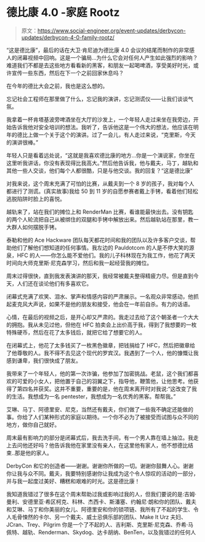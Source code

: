 # 德比康 4.0 -家庭 Rootz

> 原文：<https://www.social-engineer.org/event-updates/derbycon-updates/derbycon-4-0-family-rootz/>

“这是德比康”，最后的话在大卫·肯尼迪为德比康 4.0 会议的结尾而制作的非常感人的闭幕视频中回响。这是一个骗局…为什么它会对任何人产生如此强烈的影响？难道我们不都是去这些地方看看新的黑客，和朋友一起喝啤酒，享受美好时光，或许宣传一些东西，然后在下一个之前回家休息吗？

在今年的德比大会之前，我也是这么想的。

忘记社会工程师在那里做了什么，忘记我的演讲，忘记测谎仪——让我们谈谈气氛。

我拿着一杯肯塔基波旁啤酒坐在大厅的沙发上，一个年轻人走过来坐在我旁边，开始告诉我他对安全培训的想法。我听了，告诉他这是一个伟大的想法，他应该在明年的德比上做一个关于这个的演讲。过了一会儿，有人走过来说，“克里斯，今天的演讲很棒。”

年轻人只是看着远处说，“这就是我喜欢德比康的地方…你是一个演说家，你坐在这里听我讲话，你没有表现得比我高大。”然后他告诉我，他与戴夫，马丁，越轨和其他一些人交谈，他们每个人都很酷，只是与他交谈。我的回复？“这是德比康”

对我来说，这个周末充满了可怕的比赛，从戴夫到一个 8 岁的孩子，我对每个人都进行了测谎。(真实故事)我给 50 到 11 岁的自愿参赛者戴上手铐，看着他们轻松逃脱陷阱时脸上的喜悦。

越轨来了，站在我们的摊位上和 RenderMan 比赛，看谁能最快出去。没有钥匙的两个人轮流把自己从被绑住的双腿和手铐中解放出来。然后越轨站在那里，教一大群人如何摆脱手铐。

泰勒和他的 Ace Hackware 团队每天都花时间和我的团队以及许多客户交谈，帮助他们了解他们想知道的任何事情。我左边的 Pauldotcom 的人是不停大笑的源泉，HFC 的人——你怎么能不爱他们。我的儿子科林现在为我工作，他花了两天时间向大师克里斯·尼克森学习，然后和我一起经营我的摊位。

周末过得很快，直到我发表演讲的那天，我经常被戴夫整得精疲力尽。但是直到今天，人们还在谈论他们有多喜欢它。

闭幕式充满了欢笑、泪水、掌声和情感内容的严肃展示。一名观众非常感动，他抓起麦克风大声说，如果不是他的朋友和接受，他会在一年前自杀。有力的话语。

心情，在最后的视频之后，是开心却又严肃的。我走过去给了这个朝圣者一个大大的拥抱。我从未见过他，但他在 HFC 拍卖会上出价高于我，得到了我想要的一枚特殊硬币，然后在花了太多钱后，就把它给了想要它的人。

在闭幕式上，他花了太多钱买了一枚黑色徽章，把钱捐给了 HFC，然后把徽章给了他尊敬的人。我不得不去见这个现代的罗宾汉。我遇到了一个人，他的慷慨让我感到谦卑，我们很快成了朋友。

我带来了一个年轻人，他的第一次诈骗，他参加了加密挑战。老鼠，这个我们都喜欢的可爱的小女人，把他置于自己的羽翼之下，指导他，鞭策他，让他思考。他获得了第四名并获奖。这并不重要，重要的是，他在周末离开时对我说:“这改变了我的生活。我想成为一名 pentester，我想成为一名优秀的黑客。帮帮我。”

艾琳、马丁、阿德里安、尼克，当然还有戴夫，你们做了一些我不确定还能做的事。你给了人们某种形式的家庭以期待。一个你不必为了被接受而试图与众不同的地方，做你自己就好。

周末最有影响力的部分是闭幕式后，我去洗手间，有一个男人靠在墙上抽泣。我走上去问他还好吗？他告诉我他在家里没有亲人，在这里他有家人，他不想德比结束..那是他的家人。

DerbyCon 和它的创造者——谢谢。谢谢你所做的一切。谢谢你鼓舞人心。谢谢你让我与众不同。戴夫，我要特别感谢你让我成为这个令人惊叹的活动的一部分，并与我一起度过美好、糟糕和艰难的时光。这是德比康！

我知道我错过了很多在这个周末帮助过我或影响过我的人，但我们要说的是:吉姆·曼利、安德里亚·希区柯克、科林、杰西卡、斯潘塞、约翰尼·朗和你的团队、戴夫和艾琳、马丁和你美丽的女儿、阿德里安和你的锁项链、我所有了不起的学生、令人毛骨悚然的卡尔、另一个戴夫、威士忌俱乐部的团队、Make It Urz 夫妇、JCran、Trey、Pilgrim 你是一个了不起的人、吉利斯、克里斯·尼克森、乔希·马佩特、越轨、Renderman、Skydog、达卡胡纳、BenTen，以及我错过的任何人